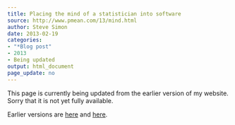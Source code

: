 ```yaml
---
title: Placing the mind of a statistician into software
source: http://www.pmean.com/13/mind.html
author: Steve Simon
date: 2013-02-19
categories:
- "*Blog post"
- 2013
- Being updated
output: html_document
page_update: no
---
```


This page is currently being updated from the earlier version of my website. Sorry that it is not yet fully available.

<!---More--->

 
Earlier versions are [here][sim1] and [here][sim2].
 
[sim1]: http://www.pmean.com/13/mind.html
[sim2]: http://new.pmean.com/mind-into-software/
 
